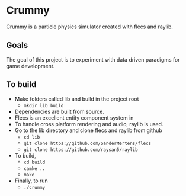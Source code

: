 # Crummy
Crummy is a particle physics simulator created with flecs and raylib. 

## Goals
The goal of this project is to experiment with data driven paradigms for game development.

## To build 
- Make folders called lib and build in the project root
    - `mkdir lib build`
- Dependencies are built from source.
- Flecs is an excellent entity component system in
- To handle cross platform rendering and audio, raylib is used.
- Go to the lib directory and clone flecs and raylib from github
    - `cd lib`
    - `git clone https://github.com/SanderMertens/flecs`
    - `git clone https://github.com/raysan5/raylib`
- To build,
    - `cd build`
    - `camke ..`
    - `make`
- Finally, to run
    - `./crummy`